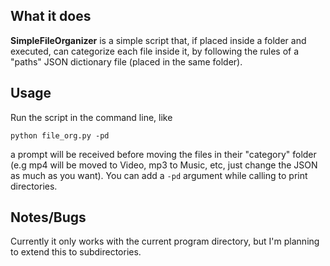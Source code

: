 ## What it does

**SimpleFileOrganizer** is a simple script that, if placed inside a folder and executed, can categorize each file inside it, by following the rules of a "paths" JSON dictionary file (placed in the same folder).

## Usage

Run the script in the command line, like
```
python file_org.py -pd
``` 
a prompt will be received before moving the files in their "category" folder (e.g mp4 will be moved to Video, mp3 to Music, etc, just change the JSON as much as you want).
You can add a ``` -pd ``` argument while calling to print directories.

## Notes/Bugs

Currently it only works with the current program directory, but I'm planning to extend this to subdirectories.